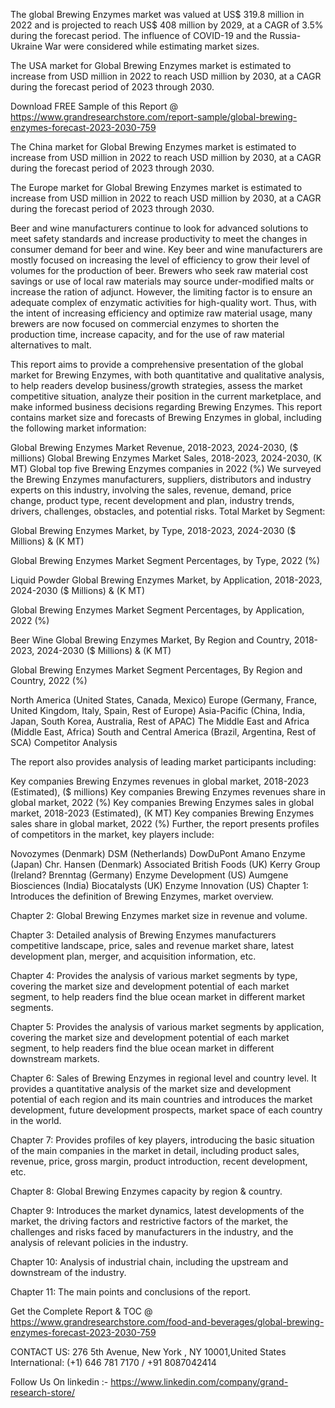 
The global Brewing Enzymes market was valued at US$ 319.8 million in 2022 and is projected to reach US$ 408 million by 2029, at a CAGR of 3.5% during the forecast period. The influence of COVID-19 and the Russia-Ukraine War were considered while estimating market sizes.

The USA market for Global Brewing Enzymes market is estimated to increase from USD million in 2022 to reach USD million by 2030, at a CAGR during the forecast period of 2023 through 2030.

Download FREE Sample of this Report @ https://www.grandresearchstore.com/report-sample/global-brewing-enzymes-forecast-2023-2030-759

The China market for Global Brewing Enzymes market is estimated to increase from USD million in 2022 to reach USD million by 2030, at a CAGR during the forecast period of 2023 through 2030.

The Europe market for Global Brewing Enzymes market is estimated to increase from USD million in 2022 to reach USD million by 2030, at a CAGR during the forecast period of 2023 through 2030.

Beer and wine manufacturers continue to look for advanced solutions to meet safety standards and increase productivity to meet the changes in consumer demand for beer and wine. Key beer and wine manufacturers are mostly focused on increasing the level of efficiency to grow their level of volumes for the production of beer. Brewers who seek raw material cost savings or use of local raw materials may source under-modified malts or increase the ration of adjunct. However, the limiting factor is to ensure an adequate complex of enzymatic activities for high-quality wort. Thus, with the intent of increasing efficiency and optimize raw material usage, many brewers are now focused on commercial enzymes to shorten the production time, increase capacity, and for the use of raw material alternatives to malt.

This report aims to provide a comprehensive presentation of the global market for Brewing Enzymes, with both quantitative and qualitative analysis, to help readers develop business/growth strategies, assess the market competitive situation, analyze their position in the current marketplace, and make informed business decisions regarding Brewing Enzymes. This report contains market size and forecasts of Brewing Enzymes in global, including the following market information:

Global Brewing Enzymes Market Revenue, 2018-2023, 2024-2030, ($ millions)
Global Brewing Enzymes Market Sales, 2018-2023, 2024-2030, (K MT)
Global top five Brewing Enzymes companies in 2022 (%)
We surveyed the Brewing Enzymes manufacturers, suppliers, distributors and industry experts on this industry, involving the sales, revenue, demand, price change, product type, recent development and plan, industry trends, drivers, challenges, obstacles, and potential risks. Total Market by Segment:

Global Brewing Enzymes Market, by Type, 2018-2023, 2024-2030 ($ Millions) & (K MT)

Global Brewing Enzymes Market Segment Percentages, by Type, 2022 (%)

Liquid
Powder
Global Brewing Enzymes Market, by Application, 2018-2023, 2024-2030 ($ Millions) & (K MT)

Global Brewing Enzymes Market Segment Percentages, by Application, 2022 (%)

Beer
Wine
Global Brewing Enzymes Market, By Region and Country, 2018-2023, 2024-2030 ($ Millions) & (K MT)

Global Brewing Enzymes Market Segment Percentages, By Region and Country, 2022 (%)

North America (United States, Canada, Mexico)
Europe (Germany, France, United Kingdom, Italy, Spain, Rest of Europe)
Asia-Pacific (China, India, Japan, South Korea, Australia, Rest of APAC)
The Middle East and Africa (Middle East, Africa)
South and Central America (Brazil, Argentina, Rest of SCA)
Competitor Analysis

The report also provides analysis of leading market participants including:

Key companies Brewing Enzymes revenues in global market, 2018-2023 (Estimated), ($ millions)
Key companies Brewing Enzymes revenues share in global market, 2022 (%)
Key companies Brewing Enzymes sales in global market, 2018-2023 (Estimated), (K MT)
Key companies Brewing Enzymes sales share in global market, 2022 (%)
Further, the report presents profiles of competitors in the market, key players include:

Novozymes (Denmark)
DSM (Netherlands)
DowDuPont
Amano Enzyme (Japan)
Chr. Hansen (Denmark)
Associated British Foods (UK)
Kerry Group (Ireland?
Brenntag (Germany)
Enzyme Development (US)
Aumgene Biosciences (India)
Biocatalysts (UK)
Enzyme Innovation (US)
Chapter 1: Introduces the definition of Brewing Enzymes, market overview.

Chapter 2: Global Brewing Enzymes market size in revenue and volume.

Chapter 3: Detailed analysis of Brewing Enzymes manufacturers competitive landscape, price, sales and revenue market share, latest development plan, merger, and acquisition information, etc.

Chapter 4: Provides the analysis of various market segments by type, covering the market size and development potential of each market segment, to help readers find the blue ocean market in different market segments.

Chapter 5: Provides the analysis of various market segments by application, covering the market size and development potential of each market segment, to help readers find the blue ocean market in different downstream markets.

Chapter 6: Sales of Brewing Enzymes in regional level and country level. It provides a quantitative analysis of the market size and development potential of each region and its main countries and introduces the market development, future development prospects, market space of each country in the world.

Chapter 7: Provides profiles of key players, introducing the basic situation of the main companies in the market in detail, including product sales, revenue, price, gross margin, product introduction, recent development, etc.

Chapter 8: Global Brewing Enzymes capacity by region & country.

Chapter 9: Introduces the market dynamics, latest developments of the market, the driving factors and restrictive factors of the market, the challenges and risks faced by manufacturers in the industry, and the analysis of relevant policies in the industry.

Chapter 10: Analysis of industrial chain, including the upstream and downstream of the industry.

Chapter 11: The main points and conclusions of the report.

Get the Complete Report & TOC @ https://www.grandresearchstore.com/food-and-beverages/global-brewing-enzymes-forecast-2023-2030-759

CONTACT US:
276 5th Avenue, New York , NY 10001,United States
International: (+1) 646 781 7170 / +91 8087042414

Follow Us On linkedin :- https://www.linkedin.com/company/grand-research-store/
